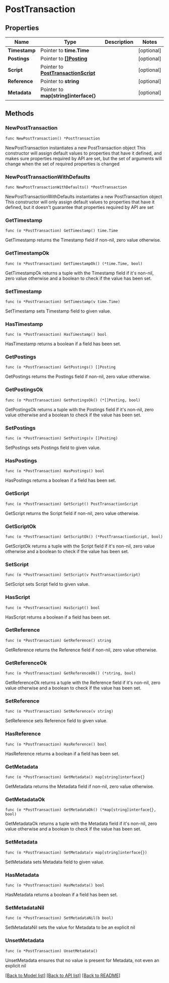 # PostTransaction

## Properties

Name | Type | Description | Notes
------------ | ------------- | ------------- | -------------
**Timestamp** | Pointer to **time.Time** |  | [optional]
**Postings** | Pointer to [**[]Posting**](Posting.md) |  | [optional]
**Script** | Pointer to [**PostTransactionScript**](PostTransactionScript.md) |  | [optional]
**Reference** | Pointer to **string** |  | [optional]
**Metadata** | Pointer to **map[string]interface{}** |  | [optional]

## Methods

### NewPostTransaction

`func NewPostTransaction() *PostTransaction`

NewPostTransaction instantiates a new PostTransaction object
This constructor will assign default values to properties that have it defined,
and makes sure properties required by API are set, but the set of arguments
will change when the set of required properties is changed

### NewPostTransactionWithDefaults

`func NewPostTransactionWithDefaults() *PostTransaction`

NewPostTransactionWithDefaults instantiates a new PostTransaction object
This constructor will only assign default values to properties that have it defined,
but it doesn't guarantee that properties required by API are set

### GetTimestamp

`func (o *PostTransaction) GetTimestamp() time.Time`

GetTimestamp returns the Timestamp field if non-nil, zero value otherwise.

### GetTimestampOk

`func (o *PostTransaction) GetTimestampOk() (*time.Time, bool)`

GetTimestampOk returns a tuple with the Timestamp field if it's non-nil, zero value otherwise
and a boolean to check if the value has been set.

### SetTimestamp

`func (o *PostTransaction) SetTimestamp(v time.Time)`

SetTimestamp sets Timestamp field to given value.

### HasTimestamp

`func (o *PostTransaction) HasTimestamp() bool`

HasTimestamp returns a boolean if a field has been set.

### GetPostings

`func (o *PostTransaction) GetPostings() []Posting`

GetPostings returns the Postings field if non-nil, zero value otherwise.

### GetPostingsOk

`func (o *PostTransaction) GetPostingsOk() (*[]Posting, bool)`

GetPostingsOk returns a tuple with the Postings field if it's non-nil, zero value otherwise
and a boolean to check if the value has been set.

### SetPostings

`func (o *PostTransaction) SetPostings(v []Posting)`

SetPostings sets Postings field to given value.

### HasPostings

`func (o *PostTransaction) HasPostings() bool`

HasPostings returns a boolean if a field has been set.

### GetScript

`func (o *PostTransaction) GetScript() PostTransactionScript`

GetScript returns the Script field if non-nil, zero value otherwise.

### GetScriptOk

`func (o *PostTransaction) GetScriptOk() (*PostTransactionScript, bool)`

GetScriptOk returns a tuple with the Script field if it's non-nil, zero value otherwise
and a boolean to check if the value has been set.

### SetScript

`func (o *PostTransaction) SetScript(v PostTransactionScript)`

SetScript sets Script field to given value.

### HasScript

`func (o *PostTransaction) HasScript() bool`

HasScript returns a boolean if a field has been set.

### GetReference

`func (o *PostTransaction) GetReference() string`

GetReference returns the Reference field if non-nil, zero value otherwise.

### GetReferenceOk

`func (o *PostTransaction) GetReferenceOk() (*string, bool)`

GetReferenceOk returns a tuple with the Reference field if it's non-nil, zero value otherwise
and a boolean to check if the value has been set.

### SetReference

`func (o *PostTransaction) SetReference(v string)`

SetReference sets Reference field to given value.

### HasReference

`func (o *PostTransaction) HasReference() bool`

HasReference returns a boolean if a field has been set.

### GetMetadata

`func (o *PostTransaction) GetMetadata() map[string]interface{}`

GetMetadata returns the Metadata field if non-nil, zero value otherwise.

### GetMetadataOk

`func (o *PostTransaction) GetMetadataOk() (*map[string]interface{}, bool)`

GetMetadataOk returns a tuple with the Metadata field if it's non-nil, zero value otherwise
and a boolean to check if the value has been set.

### SetMetadata

`func (o *PostTransaction) SetMetadata(v map[string]interface{})`

SetMetadata sets Metadata field to given value.

### HasMetadata

`func (o *PostTransaction) HasMetadata() bool`

HasMetadata returns a boolean if a field has been set.

### SetMetadataNil

`func (o *PostTransaction) SetMetadataNil(b bool)`

 SetMetadataNil sets the value for Metadata to be an explicit nil

### UnsetMetadata
`func (o *PostTransaction) UnsetMetadata()`

UnsetMetadata ensures that no value is present for Metadata, not even an explicit nil

[[Back to Model list]](../README.md#documentation-for-models) [[Back to API list]](../README.md#documentation-for-api-endpoints) [[Back to README]](../README.md)
